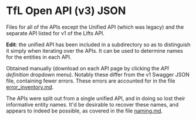 # TfL Open API (v3) JSON

Files for all of the APIs except 
the Unified API (which was legacy)
and the separate API listed for v1 of the Lifts API.

**Edit**: the unified API has been included in a subdirectory so as to distinguish it simply when
iterating over the APIs. It can be used to determine names for the entities in each API.

Obtained manually (download on each API page by clicking the _API definition_ dropdown menu).
Notably these differ from the v1 Swagger JSON file, containing fewer errors.
These errors are accounted for in the file [error_inventory.md](error_inventory.md).

The APIs were split out from a single unified API,
and in doing so lost their informative entity names.
It'd be desirable to recover these names, and appears to indeed be possible,
as covered in the file [naming.md](naming.md).
